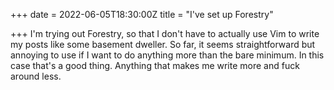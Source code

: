+++
date = 2022-06-05T18:30:00Z
title = "I've set up Forestry"

+++
I'm trying out Forestry, so that I don't have to actually use Vim to write my posts like some basement dweller. So far, it seems straightforward but annoying to use if I want to do anything more than the bare minimum. In this case that's a good thing. Anything that makes me write more and fuck around less.